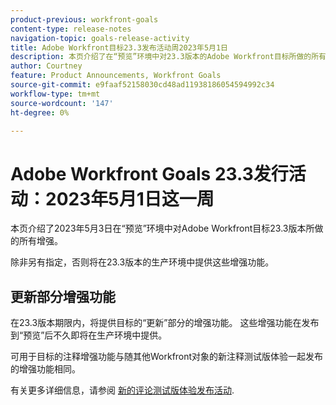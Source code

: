 ```yaml
---
product-previous: workfront-goals
content-type: release-notes
navigation-topic: goals-release-activity
title: Adobe Workfront目标23.3发布活动周2023年5月1日
description: 本页介绍了在“预览”环境中对23.3版本的Adobe Workfront目标所做的所有增强。 这些增强功能将于2023年5月1日这一周的生产环境中提供。
author: Courtney
feature: Product Announcements, Workfront Goals
source-git-commit: e9faaf52158030cd48ad11938186054594992c34
workflow-type: tm+mt
source-wordcount: '147'
ht-degree: 0%

---
```


# Adobe Workfront Goals 23.3发行活动：2023年5月1日这一周

本页介绍了2023年5月3日在“预览”环境中对Adobe Workfront目标23.3版本所做的所有增强。

除非另有指定，否则将在23.3版本的生产环境中提供这些增强功能。

## 更新部分增强功能

在23.3版本期限内，将提供目标的“更新”部分的增强功能。 这些增强功能在发布到“预览”后不久即将在生产环境中提供。

可用于目标的注释增强功能与随其他Workfront对象的新注释测试版体验一起发布的增强功能相同。

有关更多详细信息，请参阅 [新的评论测试版体验发布活动](/help/quicksilver/product-announcements/betas/new-commenting-experience-beta/new-commenting-beta-experience-release-activity.md).
